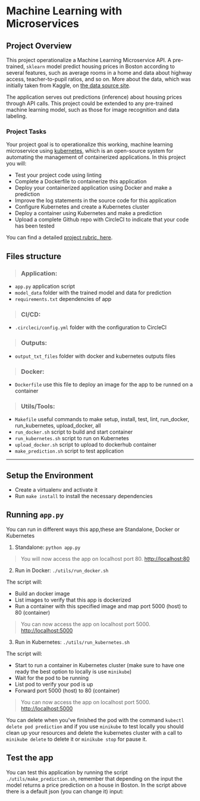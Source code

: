 
# Machine Learning with Microservices

## Project Overview

This project operationalize a Machine Learning Microservice API. A pre-trained, `sklearn` model predict housing prices in Boston according to several features, such as average rooms in a home and data about highway access, teacher-to-pupil ratios, and so on. More about the data, which was initially taken from Kaggle, on [the data source site](https://www.kaggle.com/c/boston-housing). 

The application serves out predictions (inference) about housing prices through API calls. This project could be extended to any pre-trained machine learning model, such as those for image recognition and data labeling.

### Project Tasks

Your project goal is to operationalize this working, machine learning microservice using [kubernetes](https://kubernetes.io/), which is an open-source system for automating the management of containerized applications. In this project you will:
* Test your project code using linting
* Complete a Dockerfile to containerize this application
* Deploy your containerized application using Docker and make a prediction
* Improve the log statements in the source code for this application
* Configure Kubernetes and create a Kubernetes cluster
* Deploy a container using Kubernetes and make a prediction
* Upload a complete Github repo with CircleCI to indicate that your code has been tested

You can find a detailed [project rubric, here](https://review.udacity.com/#!/rubrics/2576/view).


## Files structure

> ### Application:

- `app.py` application script
- `model_data` folder with the trained model and data for prediction
- `requirements.txt` dependencies of app


> ### CI/CD:

- `.circleci/config.yml` folder with the configuration to CircleCI


> ### Outputs:

- `output_txt_files`  folder with docker and kubernetes outputs files

> ### Docker:

- `Dockerfile` use this file to deploy an image for the app to be runned on a container

> ### Utils/Tools:

- `Makefile`  useful commands to make setup, install, test, lint, run_docker, run_kubernetes, upload_docker, all
- `run_docker.sh` script to build and start container 
- `run_kubernetes.sh` script to run on Kubernetes
- `upload_docker.sh` script to upload to dockerhub container
- `make_prediction.sh` script to test application

---

## Setup the Environment

* Create a virtualenv and activate it
* Run `make install` to install the necessary dependencies

## Running `app.py`

You can run in different ways this app,these are Standalone, Docker or Kubernetes

1. Standalone:  `python app.py`

> You will now access the app on localhost port 80. [http://localhost:80](http://localhost:80)


2. Run in Docker:  `./utils/run_docker.sh`

The script will:
- Build an docker image
- List images to verify that this app is dockerized
- Run a container with this specified image and map port 5000 (host) to 80 (container)

> You can now access the app on localhost port 5000. [http://localhost:5000](http://localhost:5000)


3. Run in Kubernetes:  `./utils/run_kubernetes.sh`

The script will:
- Start to run a container in Kubernetes cluster (make sure to have one ready the best option to locally is use `minikube`)
- Wait for the pod to be running
- List pod to verify your pod is up
- Forward port 5000 (host) to 80 (container)

> You can now access the app on localhost port 5000. [http://localhost:5000](http://localhost:5000)

You can delete when you've finished the pod with the command `kubectl delete pod prediction` and if you use `minikube` to test locally you should clean up your resources and delete the kubernetes cluster with a call to `minikube delete` to delete it or `minikube stop` for pause it.

## Test the app

You can test this application by running the script `./utils/make_prediction.sh`, remember that depending on the input the model returns a price prediction on a house in Boston. In the script above there is a default json (you can change it) input:

